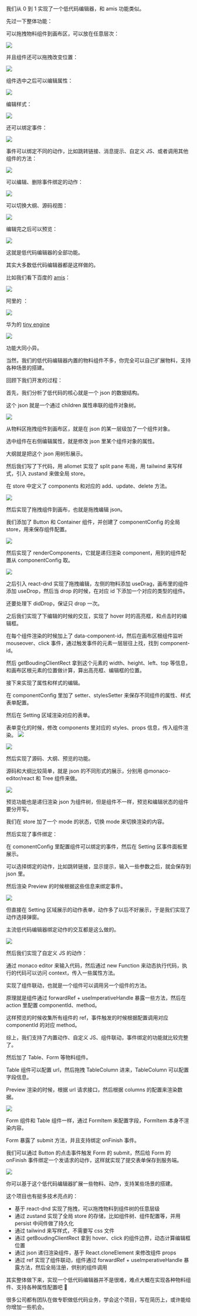 ﻿我们从 0 到 1 实现了一个低代码编辑器，和 amis 功能类似。

先过一下整体功能：

可以拖拽物料组件到画布区，可以放在任意层次：

![](./images/b45517d43b174af6961f9d4e30ae2cd7~tplv-k3u1fbpfcp-jj-mark:0:0:0:0:q75.image.png)

并且组件还可以拖拽改变位置：

![](./images/57360e8b9fa748c69661415ed0c615df~tplv-k3u1fbpfcp-jj-mark:0:0:0:0:q75.image.png)

组件选中之后可以编辑属性：

![](./images/5fc0054579ab4ba286c9f7ab32e7bd60~tplv-k3u1fbpfcp-jj-mark:0:0:0:0:q75.image.png)

编辑样式：

![](./images/39f9616a6aa84183aed1c1b33706d4e7~tplv-k3u1fbpfcp-jj-mark:0:0:0:0:q75.image.png)

还可以绑定事件：

![](./images/594675f798194b2ba15c2a5c07224b35~tplv-k3u1fbpfcp-jj-mark:0:0:0:0:q75.image.png)

事件可以绑定不同的动作，比如跳转链接、消息提示、自定义 JS、或者调用其他组件的方法：

![](./images/52aa9455638b4d9eb3173edd837e2c97~tplv-k3u1fbpfcp-jj-mark:0:0:0:0:q75.image.png)

可以编辑、删除事件绑定的动作：

![](./images/cddbe12e8e244202b57239c0619626ad~tplv-k3u1fbpfcp-jj-mark:0:0:0:0:q75.image.png)

可以切换大纲、源码视图：

![](./images/89c6add9f0dc4e14bc778ff227601a98~tplv-k3u1fbpfcp-jj-mark:0:0:0:0:q75.image.png)

编辑完之后可以预览：

![](./images/fc85568bbdce4f74939b079d2114cd22~tplv-k3u1fbpfcp-jj-mark:0:0:0:0:q75.image.png)

这就是低代码编辑器的全部功能。

其实大多数低代码编辑器都是这样做的。

比如我们看下百度的 [amis](https://aisuda.github.io/amis-editor-demo/#/edit/0)：

![](./images/dec42fed8cd54b66a4deecb95b0e80af~tplv-k3u1fbpfcp-jj-mark:0:0:0:0:q75.image.png)

阿里的 [](https://lowcode-engine.cn/demo/demo-general/index.html)：

![](./images/fe6c1d98521f498f97fabc234ab0977c~tplv-k3u1fbpfcp-jj-mark:0:0:0:0:q75.image.png)

华为的 [tiny engine](https://opentiny.design/tiny-engine#/tiny-engine-editor)

![](./images/d8ab619128e643868d20f203c4d1ada4~tplv-k3u1fbpfcp-jj-mark:0:0:0:0:q75.image.png)

功能大同小异。

当然，我们的低代码编辑器内置的物料组件不多，你完全可以自己扩展物料，支持各种场景的搭建。

回顾下我们开发的过程：

首先，我们分析了低代码的核心就是一个 json 的数据结构。

这个 json 就是一个通过 children 属性串联的组件对象树。

![](./images/9078630862ab49c0a7775cd02c82fd54~tplv-k3u1fbpfcp-jj-mark:0:0:0:0:q75.image.png)

从物料区拖拽组件到画布区，就是在 json 的某一层级加了一个组件对象。

选中组件在右侧编辑属性，就是修改 json 里某个组件对象的属性。

大纲就是把这个 json 用树形展示。

然后我们写了下代码，用 allomet 实现了 split pane 布局，用 tailwind 来写样式，引入 zustand 来做全局 store。

在 store 中定义了 components 和对应的 add、update、delete 方法。

![](./images/de23a0a7371c435f8f937fd61ffea120~tplv-k3u1fbpfcp-jj-mark:0:0:0:0:q75.image.png)

然后实现了拖拽组件到画布，也就是拖拽编辑 json。

我们添加了 Button 和 Container 组件，并创建了 componentConfig 的全局 store，用来保存组件配置。

![](./images/5347b5cf721b42a687aac812bc4cb640~tplv-k3u1fbpfcp-jj-mark:0:0:0:0:q75.image.png)

然后实现了 renderComponents，它就是递归渲染 component，用到的组件配置从 componentConfig 取。

![](./images/a2f99010a9534b1fbccbdb3f4ea727fc~tplv-k3u1fbpfcp-jj-mark:0:0:0:0:q75.image.png)

之后引入 react-dnd 实现了拖拽编辑，左侧的物料添加 useDrag，画布里的组件添加 useDrop，然后当 drop 的时候，在对应 id 下添加一个对应的类型的组件。

还要处理下 didDrop，保证只 drop 一次。

之后我们实现了下编辑的时候的交互，实现了 hover 时的高亮框，和点击时的编辑框。

在每个组件渲染的时候加上了 data-component-id，然后在画布区根组件监听 mouseover、click 事件，通过触发事件的元素一层层往上找，找到 component-id。

然后 getBoudingClientRect 拿到这个元素的 width、height、left、top 等信息，和画布区根元素的位置做计算，算出高亮框、编辑框的位置。

接下来实现了属性和样式的编辑。

在 componentConfig 里加了 setter、stylesSetter 来保存不同组件的属性、样式表单配置。

然后在 Setting 区域渲染对应的表单。

表单变化的时候，修改 components 里对应的 styles、props 信息，传入组件渲染。
![](./images/9eab15e3278c4f97b93218ce3e3fbab5~tplv-k3u1fbpfcp-jj-mark:0:0:0:0:q75.image.png)

![](./images/216909dffe114e008cd169bc293cfac3~tplv-k3u1fbpfcp-jj-mark:0:0:0:0:q75.image.png)

然后实现了源码、大纲、预览的功能。

源码和大纲比较简单，就是 json 的不同形式的展示，分别用 @monaco-editor/react 和 Tree 组件来做。

![](./images/f5ce305831c94100b1d481d6612968b3~tplv-k3u1fbpfcp-jj-mark:0:0:0:0:q75.image.png)

预览功能也是递归渲染 json 为组件树，但是组件不一样，预览和编辑状态的组件要分开写。

我们在 store 加了一个 mode 的状态，切换 mode 来切换渲染的内容。

然后实现了事件绑定：

在 comonentConfig 里配置组件可以绑定的事件，然后在 Setting 区事件面板里展示。

可以选择绑定的动作，比如跳转链接，显示提示，输入一些参数之后，就会保存到 json 里。

然后渲染 Preview 的时候根据这些信息来绑定事件。

![](./images/b8bf36856d274bcca6f704eda8d9411f~tplv-k3u1fbpfcp-jj-mark:0:0:0:0:q75.image.png)

但直接在 Setting 区域展示的动作表单，动作多了以后不好展示，于是我们实现了动作选择弹窗。

主流低代码编辑器绑定动作的交互都是这么做的。

![](./images/acb28ee1c8964b7d9dbd6db9d0abd84f~tplv-k3u1fbpfcp-jj-mark:0:0:0:0:q75.image.png)

然后我们实现了自定义 JS 的动作：

通过 monaco editor 来输入代码，然后通过 new Function 来动态执行代码，执行的代码可以访问 context，传入一些属性方法。

实现了组件联动，也就是一个组件可以调用另一个组件的方法。

原理就是组件通过 forwardRef + useImperativeHandle 暴露一些方法，然后在 action 里配置 componentId、method。

这样预览的时候收集所有组件的 ref，事件触发的时候根据配置调用对应 componentId 的对应 method。

综上，我们支持了内置动作、自定义 JS、组件联动，事件绑定的功能就比较完整了。

然后加了 Table、Form 等物料组件。

Table 组件可以配置 url，然后拖拽 TableColumn 进来，TableColumn 可以配置字段信息。

Preview 渲染的时候，根据 url 请求接口，然后根据 columns 的配置来渲染数据。

![](./images/a11c00057ec54e3ab600463131ee7933~tplv-k3u1fbpfcp-jj-mark:0:0:0:0:q75.image.png)

Form 组件和 Table 组件一样，通过 FormItem 来配置字段，FormItem 本身不渲染内容。

Form 暴露了 submit 方法，并且支持绑定 onFinish 事件。

我们可以通过 Button 的点击事件触发 Form 的 submit，然后给 Form 的 onFinish 事件绑定一个发请求的动作，这样就实现了提交表单保存到服务端。

![](./images/217482cd5e8a463b8a5513fc9763a549~tplv-k3u1fbpfcp-jj-mark:0:0:0:0:q75.image.png)

你可以基于这个低代码编辑器扩展一些物料、动作，支持某些场景的搭建。

这个项目也有挺多技术亮点的：

- 基于 react-dnd 实现了拖拽，可以拖拽物料到组件树的任意层级
- 通过 zustand 实现了全局 store 的存储，比如组件树、组件配置等，并用 persist 中间件做了持久化
- 通过 tailwind 来写样式，不需要写 css 文件
- 通过 getBoudingClientRect 拿到 hover、click 的组件边界，动态计算编辑框位置
- 通过 json 递归渲染组件，基于 React.cloneElement 来修改组件 props
- 通过 ref 实现了组件联动，组件通过 forwardRef + useImperativeHandle 暴露方法，然后全局注册，供别的组件调用

其实整体做下来，实现一个低代码编辑器并不是很难，难点大概在实现各种物料组件、支持各种属性配置吧 🤔️

很多公司都有团队在做专职做低代码业务，学会这个项目，写在简历上，或许能给你增加一些机会。

